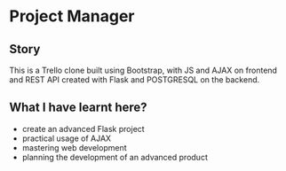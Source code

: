 # Project Manager

## Story

This is a Trello clone built using Bootstrap, with JS and AJAX on frontend and REST API created with Flask and POSTGRESQL on the backend.

## What I have learnt here?

- create an advanced Flask project
- practical usage of AJAX
- mastering web development
- planning the development of an advanced product
